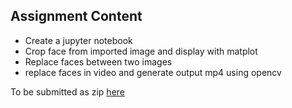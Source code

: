 ## Assignment Content

- Create a jupyter notebook 
- Crop face from imported image and display with matplot
- Replace faces between two images
- replace faces in video and generate output mp4 using opencv 


To be submitted as zip [here](https://docs.google.com/forms/d/e/1FAIpQLScEK_TNvKgtqaedi_aEMAENGqltlgMTizWYURBM3_NSSEMEZA/viewform?usp=sf_link)


